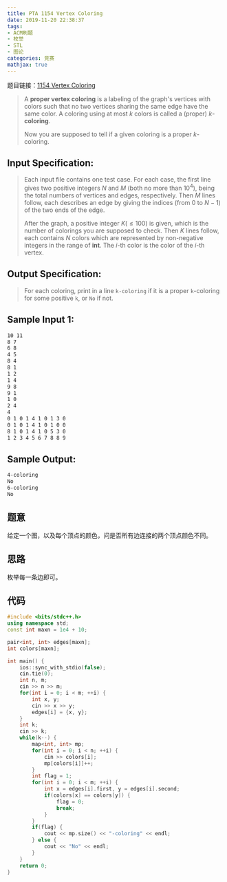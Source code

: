 ```yaml
---
title: PTA 1154 Vertex Coloring
date: 2019-11-20 22:38:37
tags:
- ACM刷题
- 枚举
- STL
- 图论
categories: 竞赛
mathjax: true
---
```


题目链接：[1154 Vertex Coloring](https://pintia.cn/problem-sets/994805342720868352/problems/1071785301894295552)

> A **proper vertex coloring** is a labeling of the graph's vertices with colors such that no two vertices sharing the same edge have the same color. A coloring using at most $k$ colors is called a (proper) $k$-**coloring**.
> 
> Now you are supposed to tell if a given coloring is a proper $k$-coloring.

## Input Specification:
> Each input file contains one test case. For each case, the first line gives two positive integers $N$ and $M$ (both no more than $10​^4$), being the total numbers of vertices and edges, respectively. Then $M$ lines follow, each describes an edge by giving the indices (from $0$ to $N−1$) of the two ends of the edge.
> 
> After the graph, a positive integer $K (≤ 100)$ is given, which is the number of colorings you are supposed to check. Then $K$ lines follow, each contains $N$ colors which are represented by non-negative integers in the range of **int**. The $i$-th color is the color of the $i$-th vertex.

## Output Specification:
> For each coloring, print in a line `k-coloring` if it is a proper `k`-coloring for some positive `k`, or `No` if not.

## Sample Input 1:
```markdown
10 11
8 7
6 8
4 5
8 4
8 1
1 2
1 4
9 8
9 1
1 0
2 4
4
0 1 0 1 4 1 0 1 3 0
0 1 0 1 4 1 0 1 0 0
8 1 0 1 4 1 0 5 3 0
1 2 3 4 5 6 7 8 8 9
```

## Sample Output:
```markdown
4-coloring
No
6-coloring
No
```

## 题意

给定一个图，以及每个顶点的颜色，问是否所有边连接的两个顶点颜色不同。

## 思路

枚举每一条边即可。

## 代码

```cpp
#include <bits/stdc++.h>
using namespace std;
const int maxn = 1e4 + 10;

pair<int, int> edges[maxn];
int colors[maxn];

int main() {
    ios::sync_with_stdio(false);
    cin.tie(0);
    int n, m;
    cin >> n >> m;
    for(int i = 0; i < m; ++i) {
        int x, y;
        cin >> x >> y;
        edges[i] = {x, y};
    }
    int k;
    cin >> k;
    while(k--) {
        map<int, int> mp;
        for(int i = 0; i < n; ++i) {
            cin >> colors[i];
            mp[colors[i]]++;
        }
        int flag = 1;
        for(int i = 0; i < m; ++i) {
            int x = edges[i].first, y = edges[i].second;
            if(colors[x] == colors[y]) {
                flag = 0;
                break;
            }
        }
        if(flag) {
            cout << mp.size() << "-coloring" << endl;
        } else {
            cout << "No" << endl;
        }
    }
    return 0;
}
```